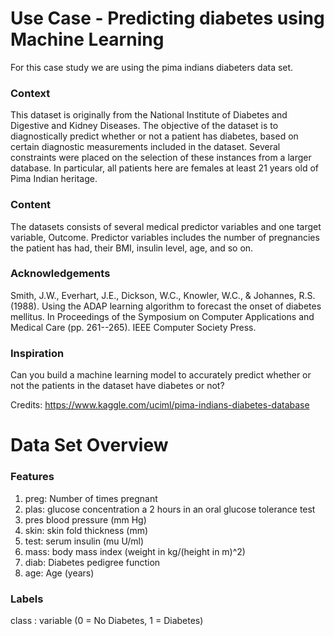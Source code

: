 
# Use Case - Predicting diabetes using Machine Learning

For this case study we are using the pima indians diabeters data set.


### Context
This dataset is originally from the National Institute of Diabetes and Digestive and Kidney Diseases. The objective of the dataset is to diagnostically predict whether or not a patient has diabetes, based on certain diagnostic measurements included in the dataset. Several constraints were placed on the selection of these instances from a larger database. In particular, all patients here are females at least 21 years old of Pima Indian heritage.

### Content
The datasets consists of several medical predictor variables and one target variable, Outcome. Predictor variables includes the number of pregnancies the patient has had, their BMI, insulin level, age, and so on.

### Acknowledgements
Smith, J.W., Everhart, J.E., Dickson, W.C., Knowler, W.C., & Johannes, R.S. (1988). Using the ADAP learning algorithm to forecast the onset of diabetes mellitus. In Proceedings of the Symposium on Computer Applications and Medical Care (pp. 261--265). IEEE Computer Society Press.

### Inspiration
Can you build a machine learning model to accurately predict whether or not the patients in the dataset have diabetes or not?


Credits: https://www.kaggle.com/uciml/pima-indians-diabetes-database


# Data Set Overview

### Features

1. preg: Number of times pregnant
2. plas: glucose concentration a 2 hours in an oral glucose tolerance test
3. pres blood pressure (mm Hg)
4. skin: skin fold thickness (mm)
5. test: serum insulin (mu U/ml)
6. mass: body mass index (weight in kg/(height in m)^2)
7. diab: Diabetes pedigree function
8. age: Age (years)


### Labels

class : variable (0 = No Diabetes, 1 = Diabetes)
